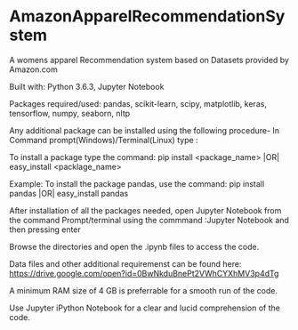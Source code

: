 # AmazonApparelRecommendationSystem

A womens apparel Recommendation system based on Datasets
provided by Amazon.com

Built with: Python 3.6.3, Jupyter Notebook

Packages required/used: pandas,
                        scikit-learn,
                        scipy,
                        matplotlib,
                        keras,
                        tensorflow,
                        numpy,
                        seaborn,
                        nltp
  
  
  
Any additional package can be installed using the following procedure-
In Command prompt(Windows)/Terminal(Linux) type : 


To install a package type the command: pip install <package_name> |OR| easy_install <packlage_name>


Example: To install the package pandas, use the command: pip install pandas |OR| easy_install pandas







After installation of all the packages needed, open Jupyter Notebook from the 
command Prompt/terminal using the commmand :Jupyter Notebook 
and then pressing enter



Browse the directories and open the .ipynb files to access the code.


Data files and other additional requiremenst can be found here:
https://drive.google.com/open?id=0BwNkduBnePt2VWhCYXhMV3p4dTg


A minimum RAM size of 4 GB is preferrable for a smooth run of the code.


Use Jupyter iPython Notebook for a clear and lucid comprehension of the code.
                                                
